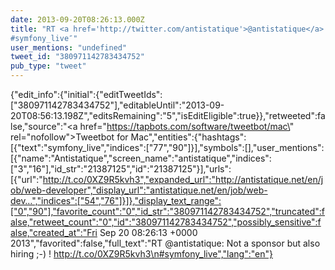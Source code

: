 ```yaml
---
date: 2013-09-20T08:26:13.000Z
title: "RT <a href='http://twitter.com/antistatique'>@antistatique</a>: Not a sponsor but also hiring ;-) ! http://t.co/0XZ9R5kvh3
#symfony_live″"
user_mentions: "undefined"
tweet_id: "380971142783434752"
pub_type: "tweet"
---
```

{"edit_info":{"initial":{"editTweetIds":["380971142783434752"],"editableUntil":"2013-09-20T08:56:13.198Z","editsRemaining":"5","isEditEligible":true}},"retweeted":false,"source":"<a href=\"https://tapbots.com/software/tweetbot/mac\" rel=\"nofollow\">Tweetbot for Mac</a>","entities":{"hashtags":[{"text":"symfony_live","indices":["77","90"]}],"symbols":[],"user_mentions":[{"name":"Antistatique","screen_name":"antistatique","indices":["3","16"],"id_str":"21387125","id":"21387125"}],"urls":[{"url":"http://t.co/0XZ9R5kvh3","expanded_url":"http://antistatique.net/en/job/web-developer","display_url":"antistatique.net/en/job/web-dev…","indices":["54","76"]}]},"display_text_range":["0","90"],"favorite_count":"0","id_str":"380971142783434752","truncated":false,"retweet_count":"0","id":"380971142783434752","possibly_sensitive":false,"created_at":"Fri Sep 20 08:26:13 +0000 2013","favorited":false,"full_text":"RT @antistatique: Not a sponsor but also hiring ;-) ! http://t.co/0XZ9R5kvh3\n#symfony_live","lang":"en"}
